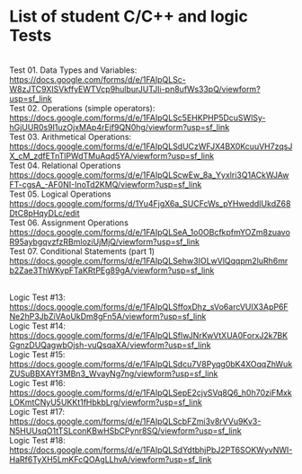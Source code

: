 # List of student C/C++ and logic Tests
<br>Test 01. Data Types and Variables:
https://docs.google.com/forms/d/e/1FAIpQLSc-W8zJTC9XISVkffyEWTVcp9hulburJUTJIi-pn8ufWs33pQ/viewform?usp=sf_link
<br>Test 02. Operations (simple operators):
https://docs.google.com/forms/d/e/1FAIpQLSc5EHKPHP5DcuSWlSy-hGjUUR0s9I1uzOjxMAp4rEjf9QN0hg/viewform?usp=sf_link
<br>Test 03. Arithmetical Operations:
https://docs.google.com/forms/d/e/1FAIpQLSdUCzWFJX4BX0KcuuVH7zqsJX_cM_zdfETnTlPWdTMuAqd5YA/viewform?usp=sf_link
<br> Test 04. Relational Operations
https://docs.google.com/forms/d/e/1FAIpQLScwEw_8a_Yyxlri3Q1ACkWJAwFT-cgsA_-AF0NI-InoTd2KMQ/viewform?usp=sf_link
<br> Test 05. Logical Operations
https://docs.google.com/forms/d/1Yu4FjgX6a_SUCFcWs_pYHweddIUkdZ68DtC8pHqyDLc/edit
<br> Test 06. Assignment Operations
https://docs.google.com/forms/d/e/1FAIpQLSeA_1o0OBcfkpfmYOZm8zuavoR95aybgqvzfzRBmloziUjMjQ/viewform?usp=sf_link
<br> Test 07. Conditional Statements (part 1)
https://docs.google.com/forms/d/e/1FAIpQLSehw3IOLwVlQqqpm2luRh6mrb2Zae3ThWKypFTaKRtPEg89gA/viewform?usp=sf_link

<br>Logic Test #13:
https://docs.google.com/forms/d/e/1FAIpQLSffoxDhz_sVo6arcVUIX3ApP6FNe2hP3JbZiVAoUkDm8gFn5A/viewform?usp=sf_link
<br>Logic Test #14:
https://docs.google.com/forms/d/e/1FAIpQLSflwJNrKwVtXUA0ForxJ2k7BKGgnzDUQagwbOjsh-vuQsqaXA/viewform?usp=sf_link
<br>Logic Test #15:
https://docs.google.com/forms/d/e/1FAIpQLSdcu7V8Pyqg0bK4XOqqZhWukZUSuBBXAYf3MBn3_WvayNg7ng/viewform?usp=sf_link
<br>Logic Test #16:
https://docs.google.com/forms/d/e/1FAIpQLSepE2cjvSVq8Q6_h0h70ziFMxkLOKmtCNyU5UKKt1fHbkbLrg/viewform?usp=sf_link
<br>Logic Test #17:
https://docs.google.com/forms/d/e/1FAIpQLScbFZmi3v8rVVu9Kv3-N5HUUsqO1tTSLconKBwHSbCPynr8SQ/viewform?usp=sf_link
<br>Logic Test #18:
https://docs.google.com/forms/d/e/1FAIpQLSdYdtbhjPbJ2PT6SOKWyvNWI-HaRf6TyXH5LmKFcQOAgLLhvA/viewform?usp=sf_link
